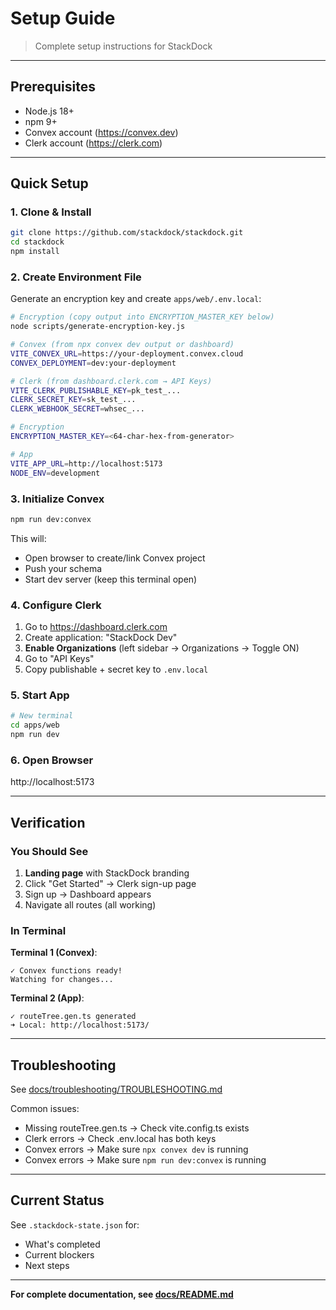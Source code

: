 # Setup Guide

> Complete setup instructions for StackDock

---

## Prerequisites

- Node.js 18+
- npm 9+
- Convex account (https://convex.dev)
- Clerk account (https://clerk.com)

---

## Quick Setup

### 1. Clone & Install

```bash
git clone https://github.com/stackdock/stackdock.git
cd stackdock
npm install
```

### 2. Create Environment File

Generate an encryption key and create `apps/web/.env.local`:

```bash
# Encryption (copy output into ENCRYPTION_MASTER_KEY below)
node scripts/generate-encryption-key.js

# Convex (from npx convex dev output or dashboard)
VITE_CONVEX_URL=https://your-deployment.convex.cloud
CONVEX_DEPLOYMENT=dev:your-deployment

# Clerk (from dashboard.clerk.com → API Keys)
VITE_CLERK_PUBLISHABLE_KEY=pk_test_...
CLERK_SECRET_KEY=sk_test_...
CLERK_WEBHOOK_SECRET=whsec_...

# Encryption
ENCRYPTION_MASTER_KEY=<64-char-hex-from-generator>

# App
VITE_APP_URL=http://localhost:5173
NODE_ENV=development
```

### 3. Initialize Convex

```bash
npm run dev:convex
```

This will:
- Open browser to create/link Convex project
- Push your schema
- Start dev server (keep this terminal open)

### 4. Configure Clerk

1. Go to https://dashboard.clerk.com
2. Create application: "StackDock Dev"
3. **Enable Organizations** (left sidebar → Organizations → Toggle ON)
4. Go to "API Keys"
5. Copy publishable + secret key to `.env.local`

### 5. Start App

```bash
# New terminal
cd apps/web
npm run dev
```

### 6. Open Browser

http://localhost:5173

---

## Verification

### You Should See

1. **Landing page** with StackDock branding
2. Click "Get Started" → Clerk sign-up page
3. Sign up → Dashboard appears
4. Navigate all routes (all working)

### In Terminal

**Terminal 1 (Convex)**:
```
✓ Convex functions ready!
Watching for changes...
```

**Terminal 2 (App)**:
```
✓ routeTree.gen.ts generated
➜ Local: http://localhost:5173/
```

---

## Troubleshooting

See [docs/troubleshooting/TROUBLESHOOTING.md](./docs/troubleshooting/TROUBLESHOOTING.md)

Common issues:
- Missing routeTree.gen.ts → Check vite.config.ts exists
- Clerk errors → Check .env.local has both keys
- Convex errors → Make sure `npx convex dev` is running
 - Convex errors → Make sure `npm run dev:convex` is running

---

## Current Status

See `.stackdock-state.json` for:
- What's completed
- Current blockers
- Next steps

---

**For complete documentation, see [docs/README.md](./docs/README.md)**
